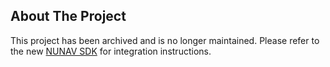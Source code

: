 ## About The Project

This project has been archived and is no longer maintained. 
Please refer to the new [NUNAV SDK](https://github.com/Graphmasters/nunav-sdk-example) for integration instructions.
